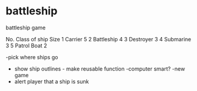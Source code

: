 # battleship
battleship game

No.	Class of ship	Size
1	Carrier	5
2	Battleship	4
3	Destroyer	3
4	Submarine	3
5	Patrol Boat	2


-pick where ships go 
  - show ship outlines - make reusable function
-computer smart?
-new game
- alert player that a ship is sunk
